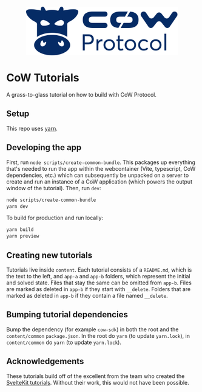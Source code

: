 <p align="center">
   <img alt="CoW Protocol Logo" width="400" src="./.github/cow.png">
</p>

# CoW Tutorials

A grass-to-glass tutorial on how to build with CoW Protocol.

## Setup

This repo uses [yarn](https://yarnpkg.com/).

## Developing the app

First, run `node scripts/create-common-bundle`. This packages up everything that's needed to run the app within the webcontainer (Vite, typescript, CoW dependencies, etc.) which can subsequently be unpacked on a server to create and run an instance of a CoW application (which powers the output window of the tutorial). Then, run `dev`:

```bash
node scripts/create-common-bundle
yarn dev
```

To build for production and run locally:

```bash
yarn build
yarn preview
```

## Creating new tutorials

Tutorials live inside `content`. Each tutorial consists of a `README.md`, which is the text to the left, and `app-a` and `app-b` folders, which represent the initial and solved state. Files that stay the same can be omitted from `app-b`. Files are marked as deleted in `app-b` if they start with `__delete`. Folders that are marked as deleted in `app-b` if they contain a file named `__delete`.

## Bumping tutorial dependencies

Bump the dependency (for example `cow-sdk`) in both the root and the `content/common` `package.json`. In the root do `yarn` (to update `yarn.lock`), in `content/common` do `yarn` (to update `yarn.lock`).

## Acknowledgements

These tutorials build off of the excellent from the team who created the [SvelteKit tutorials](https://learn.svelte.dev/). Without their work, this would not have been possible.

